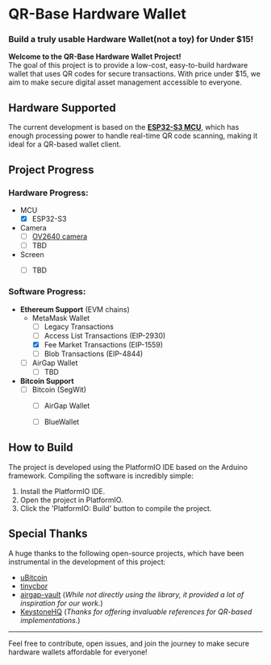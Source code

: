 
# QR-Base Hardware Wallet

### Build a truly usable Hardware Wallet(not a toy) for Under $15!

**Welcome to the QR-Base Hardware Wallet Project!**  
The goal of this project is to provide a low-cost, easy-to-build hardware wallet that uses QR codes for secure transactions. With price under $15, we aim to make secure digital asset management accessible to everyone.



## Hardware Supported

The current development is based on the [**ESP32-S3 MCU**](https://www.espressif.com/en/products/socs/esp32-s3), which has enough processing power to handle real-time QR code scanning, making it ideal for a QR-based wallet client.



## Project Progress

### Hardware Progress:


- MCU
  - [x] ESP32-S3
  
- Camera
  - [ ] [OV2640 camera](https://www.arducam.com/ov2640/)
  - [ ] TBD
  
- Screen
  - [ ] TBD
  
    

### Software Progress:
- **Ethereum Support** (EVM chains)
  - MetaMask Wallet
    - [ ] Legacy Transactions
    - [ ] Access List Transactions (EIP-2930)
    - [x] Fee Market Transactions (EIP-1559)
    - [ ] Blob Transactions (EIP-4844)
  - [ ] AirGap Wallet
    - [ ] TBD
  
- **Bitcoin Support**
  - [ ] Bitcoin (SegWit)
    - [ ] AirGap Wallet
    - [ ] BlueWallet
    
    


## How to Build
The project is developed using the PlatformIO IDE based on the Arduino framework. Compiling the software is incredibly simple:

1. Install the PlatformIO IDE.
2. Open the project in PlatformIO.
3. Click the 'PlatformIO: Build' button to compile the project.



## Special Thanks

A huge thanks to the following open-source projects, which have been instrumental in the development of this project:

- [uBitcoin](https://github.com/micro-bitcoin/uBitcoin.git)
- [tinycbor](https://github.com/intel/tinycbor)
- [airgap-vault](https://github.com/airgap-it/airgap-vault)
  (*While not directly using the library, it provided a lot of inspiration for our work.*)
- [KeystoneHQ](https://github.com/KeystoneHQ)
  (*Thanks for offering invaluable references for QR-based implementations.*)

---

Feel free to contribute, open issues, and join the journey to make secure hardware wallets affordable for everyone!
